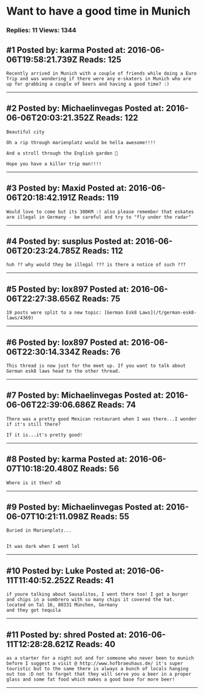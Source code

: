 # Want to have a good time in Munich

### Replies: 11 Views: 1344

## \#1 Posted by: karma Posted at: 2016-06-06T19:58:21.739Z Reads: 125

```
Recently arrived in Munich with a couple of friends while doing a Euro Trip and was wondering if there were any e-skaters in Munich who are up for grabbing a couple of beers and having a good time? :)
```

---
## \#2 Posted by: Michaelinvegas Posted at: 2016-06-06T20:03:21.352Z Reads: 122

```
Beautiful city 

Oh a rip through marienplatz would be hella awesome!!!!

And a stroll through the English garden 👀

Hope you have a killer trip man!!!!
```

---
## \#3 Posted by: Maxid Posted at: 2016-06-06T20:18:42.191Z Reads: 119

```
Would love to come but its 300KM :( also please remember that eskates are illegal in Germany - be careful and try to "fly under the radar"
```

---
## \#4 Posted by: susplus Posted at: 2016-06-06T20:23:24.785Z Reads: 112

```
huh ?? why would they be illegal ??? is there a notice of such ???
```

---
## \#5 Posted by: lox897 Posted at: 2016-06-06T22:27:38.656Z Reads: 75

```
19 posts were split to a new topic: [German Esk8 Laws](/t/german-esk8-laws/4369)
```

---
## \#6 Posted by: lox897 Posted at: 2016-06-06T22:30:14.334Z Reads: 76

```
This thread is now just for the meet up. If you want to talk about German esk8 laws head to the other thread.
```

---
## \#7 Posted by: Michaelinvegas Posted at: 2016-06-06T22:39:06.686Z Reads: 74

```
There was a pretty good Mexican restaurant when I was there...I wonder if it's still there? 

If it is...it's pretty good!
```

---
## \#8 Posted by: karma Posted at: 2016-06-07T10:18:20.480Z Reads: 56

```
Where is it then? xD
```

---
## \#9 Posted by: Michaelinvegas Posted at: 2016-06-07T10:21:11.098Z Reads: 55

```
Buried in Marienplatz...


It was dark when I went lol
```

---
## \#10 Posted by: Luke Posted at: 2016-06-11T11:40:52.252Z Reads: 41

```
if youre talking about Sausalitos, I went there too! I got a burger and chips in a sombrero with so many chips it covered the hat.
located on Tal 16, 80331 München, Germany
and they got tequila
```

---
## \#11 Posted by: shred Posted at: 2016-06-11T12:28:28.621Z Reads: 40

```
as a starter for a night out and for someone who never been to munich before I suggest a visit @ http://www.hofbraeuhaus.de/ it's super touristic but to the same there is always a bunch of locals hanging out too :D not to forget that they will serve you a beer in a proper glass and some fat food which makes a good base for more beer!
```

---
